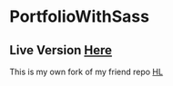 # PortfolioWithSass

## Live Version [Here](http://ph.usui.moe)

This is my own fork of my friend repo [HL](https://github.com/CheerFulDev1/PortfolioWithSass)